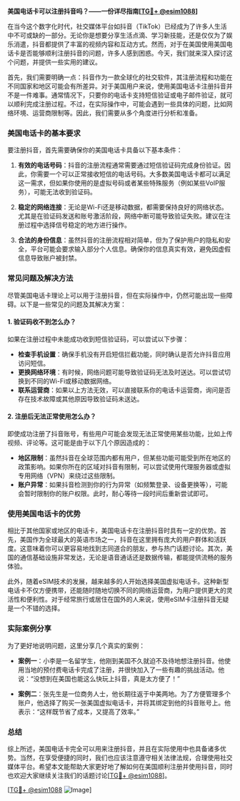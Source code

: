 **美国电话卡可以注册抖音吗？——一份详尽指南[[TG💪+ @esim1088](https://t.me/s/esim1088)]**

在当今这个数字化时代，社交媒体平台如抖音（TikTok）已经成为了许多人生活中不可或缺的一部分。无论你是想要分享生活点滴、学习新技能，还是仅仅为了娱乐消遣，抖音都提供了丰富的视频内容和互动方式。然而，对于在美国使用美国电话卡是否能够顺利注册抖音的问题，许多人感到困惑。今天，我们就来深入探讨这个问题，并提供一些实用的建议。

首先，我们需要明确一点：抖音作为一款全球化的社交软件，其注册流程和功能在不同国家和地区可能会有所差异。对于美国用户来说，使用美国电话卡注册抖音并不是一件难事。通常情况下，只要你的电话卡支持短信验证或电子邮件验证，就可以顺利完成注册过程。不过，在实际操作中，可能会遇到一些具体的问题，比如网络环境、运营商限制等。因此，我们需要从多个角度进行分析和准备。

### 美国电话卡的基本要求

要注册抖音，首先需要确保你的美国电话卡具备以下基本条件：

1. **有效的电话号码**：抖音的注册流程通常需要通过短信验证码完成身份验证。因此，你需要一个可以正常接收短信的电话号码。大多数美国电话卡都可以满足这一需求，但如果你使用的是虚拟号码或者某些特殊服务（例如某些VoIP服务），可能无法收到验证码。

2. **稳定的网络连接**：无论是Wi-Fi还是移动数据，都需要保持良好的网络状态。尤其是在验证码发送和账号激活阶段，网络中断可能导致验证失败。建议在注册过程中选择信号稳定的地方进行操作。

3. **合法的身份信息**：虽然抖音的注册流程相对简单，但为了保护用户的隐私和安全，平台可能会要求输入部分个人信息。确保你的信息真实有效，避免因虚假信息导致账户被封禁。

### 常见问题及解决方法

尽管美国电话卡理论上可以用于注册抖音，但在实际操作中，仍然可能出现一些障碍。以下是一些常见的问题及其解决方案：

#### 1. 验证码收不到怎么办？

如果在注册过程中未能成功收到短信验证码，可以尝试以下步骤：

- **检查手机设置**：确保手机没有开启短信拦截功能，同时确认是否允许抖音应用访问短信。
- **更换网络环境**：有时候，网络问题可能导致验证码无法及时送达。可以尝试切换到不同的Wi-Fi或移动数据网络。
- **联系运营商**：如果以上方法无效，可以直接联系你的电话卡运营商，询问是否存在技术故障或其他原因导致验证码未送达。

#### 2. 注册后无法正常使用怎么办？

即使成功注册了抖音账号，有些用户可能会发现无法正常使用某些功能，比如上传视频、评论等。这可能是由于以下几个原因造成的：

- **地区限制**：虽然抖音在全球范围内都有用户，但某些功能可能受到所在地区的政策影响。如果你所在的区域对抖音有限制，可以尝试使用代理服务器或虚拟专用网络（VPN）来绕过这些限制。
- **账户异常**：如果抖音检测到你的行为异常（如频繁登录、设备更换等），可能会暂时限制你的账户权限。此时，耐心等待一段时间后重新尝试即可。

### 使用美国电话卡的优势

相比于其他国家或地区的电话卡，美国电话卡在注册抖音时具有一定的优势。首先，美国作为全球最大的英语市场之一，抖音在这里拥有庞大的用户群体和活跃度。这意味着你可以更容易地找到志同道合的朋友，参与热门话题讨论。其次，美国的通信基础设施非常发达，无论是语音通话还是数据传输，都能提供流畅的服务体验。

此外，随着eSIM技术的发展，越来越多的人开始选择美国虚拟电话卡。这种新型电话卡不仅方便携带，还能随时随地切换不同的网络运营商，为用户提供更大的灵活性和便利性。对于经常旅行或居住在国外的人来说，使用eSIM卡注册抖音无疑是一个不错的选择。

### 实际案例分享

为了更好地说明问题，这里分享几个真实的案例：

- **案例一**：小李是一名留学生，他刚到美国不久就迫不及待地想注册抖音。他使用当地的预付费电话卡完成了注册，并很快加入了一些有趣的挑战活动。他说：“没想到在美国也能这么快玩上抖音，真是太方便了！”
  
- **案例二**：张先生是一位商务人士，他长期往返于中美两地。为了方便管理多个账户，他选择了购买一张美国虚拟电话卡，并将其绑定到他的抖音账号上。他表示：“这样既节省了成本，又提高了效率。”

### 总结

综上所述，美国电话卡完全可以用来注册抖音，并且在实际使用中也具备诸多优势。当然，在享受便捷的同时，我们也应该注意遵守相关法律法规，合理使用社交媒体平台。希望本文能帮助大家更好地了解如何在美国顺利注册并使用抖音，同时也欢迎大家继续关注我们的话题讨论[[TG💪+ @esim1088](https://t.me/s/esim1088)]。

[[TG💪+ @esim1088](https://t.me/s/esim1088) ![Image](https://i.postimg.cc/4NQfJmqS/Snipaste-2025-05-13-00-14-12.png)]
